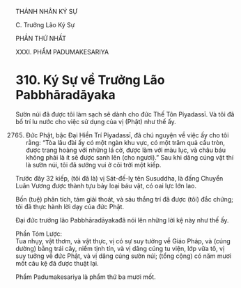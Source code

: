 THÁNH NHÂN KÝ SỰ

C. Trưởng Lão Ký Sự

PHẦN THỨ NHẤT

XXXI. PHẨM PADUMAKESARIYA

# 310. Ký Sự về Trưởng Lão Pabbhāradāyaka

Sườn núi đã được tôi làm sạch sẽ dành cho đức Thế Tôn Piyadassī. Và tôi đã bố trí lu nước cho việc sử dụng của vị (Phật) như thế ấy.

2765. Đức Phật, bậc Đại Hiền Trí Piyadassī, đã chú nguyện về việc ấy cho tôi rằng: “Tòa lâu đài ấy có một ngàn khu vực, có một trăm quả cầu tròn, được trang hoàng với những lá cờ, được làm với màu lục, và châu báu không phải là ít sẽ được sanh lên (cho ngươi).” Sau khi dâng cúng vật thí là sườn núi, tôi đã sướng vui ở cõi trời một kiếp.

Trước đây 32 kiếp, (tôi đã là) vị Sát-đế-lỵ tên Susuddha, là đấng Chuyển Luân Vương được thành tựu bảy loại báu vật, có oai lực lớn lao.

Bốn (tuệ) phân tích, tám giải thoát, và sáu thắng trí đã được (tôi) đắc chứng; tôi đã thực hành lời dạy của đức Phật.

Đại đức trưởng lão Pabbhāradāyakađã nói lên những lời kệ này như thế ấy.

Phần Tóm Lược:  
Tua nhụy, vật thơm, và vật thực, vị có sự suy tưởng về Giáo Pháp, và (cúng dường) bằng trái cây, niềm tịnh tín, và vị dâng cúng tu viện, lớp vữa tô, vị suy tưởng về đức Phật, và vị dâng cúng sườn núi; (tổng cộng) có năm mươi mốt câu kệ đã được thuật lại.

Phẩm Padumakesariya là phẩm thứ ba mươi mốt.
